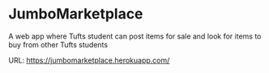 # JumboMarketplace
A web app where Tufts student can post items for sale and look for items to buy from other Tufts students

URL: https://jumbomarketplace.herokuapp.com/
